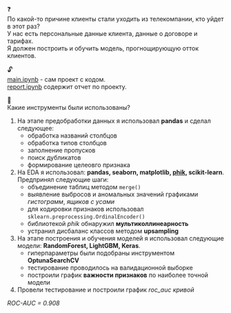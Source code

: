 :question: \
По какой-то причине клиенты стали уходить из телекомпании, кто уйдет в этот раз? <br> 
У нас есть персональные данные клиента, данные о договоре и тарифах. \
Я должен построить и обучить модель, прогнощирующую отток клиентов.

:unlock: \
[main.ipynb](https://github.com/ssensse/training_projects/blob/main/Client%20outflow/main.ipynb) - сам проект с кодом. \
[report.ipynb](https://github.com/ssensse/training_projects/blob/main/Client%20outflow/report.ipynb) содержит отчет по проекту.

:wrench: \
Какие инструменты были использованы?
1. На этапе предобработки данных я использовал **pandas** и сделал следующее:
    + обработка названий столбцов
    + обработка типов столбцов
    + заполнение пропусков
    + поиск дубликатов
    + формирование целеовго признака
2. На EDA я использовал: **pandas, seaborn, matplotlib, [phik](https://pypi.org/project/phik/), scikit-learn**. Предпринял следующие шаги:
    + объединение таблиц методом `merge()`
    + выявление выбросов и аномальных значений графиками *гистограмм*, *ящиков с усами*
    + для кодировки признаков использовал `sklearn.preprocessing.OrdinalEncoder()`
    + библиотекой *phik* обнаружил **мультиколлинеарность**
    + устранил дисбаланс классов методом **upsampling**
3. На этапе построения и обучения моделей я использовал следующие модели: **RandomForest, LightGBM, Keras**. 
    + гиперпараметры были подобраны инструментом **OptunaSearchCV**
    + тестирование проводилось на валидационной выборке
    + построили график **важности признаков** по наиболее точной модели
4. Провели тестирование и построили график *roc_auc кривой*

*ROC-AUC = 0.908*
